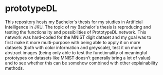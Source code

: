 # prototypeDL

This repository hosts my Bachelor's thesis for my studies in Artificial Intelligence in JKU. The topic of my Bachelor's thesis is reproducing and testing the functionality and possibilities of PrototypeDL network. This network was hard-coded for the MNIST digit dataset and my goal was to first make it more multi-purpose with being able to apply it on more datasets (both with color information and greyscale), test it on more abstract images (being only able to test the functionality of meaningful prototypes on datasets like MNIST doesn't generally bring a lot of value) and to see whether this can be somehow combined with other explainability methods.

